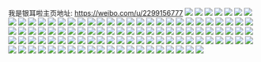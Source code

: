 我是银耳啦主页地址: https://weibo.com/u/2299156777 
![](https://wx4.sinaimg.cn/mw2000/890a5929ly1h92n455c9aj21sc2ds4qq.jpg) 
![](https://wx4.sinaimg.cn/mw2000/890a5929ly1h92n46s63yj21sc2ds4qq.jpg) 
![](https://wx4.sinaimg.cn/mw2000/890a5929ly1h92n43izloj21sc2dsnpd.jpg) 
![](https://wx4.sinaimg.cn/mw2000/890a5929ly1h8quxm2i05j22c0340hb5.jpg) 
![](https://wx4.sinaimg.cn/mw2000/890a5929ly1h8quxoyokzj22c0340x6q.jpg) 
![](https://wx4.sinaimg.cn/mw2000/890a5929gy1h8pirresslj22c03401kz.jpg) 
![](https://wx4.sinaimg.cn/mw2000/890a5929gy1h8piru3huaj22c0340u0y.jpg) 
![](https://wx4.sinaimg.cn/mw2000/890a5929gy1h8pirwfa70j22c03401kz.jpg) 
![](https://wx4.sinaimg.cn/mw2000/890a5929gy1h8pirz8vyyj221m2q61ky.jpg) 
![](https://wx4.sinaimg.cn/mw2000/890a5929gy1h8pis2ibzyj22c03407wj.jpg) 
![](https://wx4.sinaimg.cn/mw2000/890a5929gy1h8pis4dw70j223h2snx6p.jpg) 
![](https://wx4.sinaimg.cn/mw2000/890a5929gy1h8pirlgg8fj21tw2fvx6p.jpg) 
![](https://wx4.sinaimg.cn/mw2000/890a5929gy1h8pis6vyvsj221p2q9npd.jpg) 
![](https://wx4.sinaimg.cn/mw2000/890a5929gy1h8pisbe4qej21zn2ni1ky.jpg) 
![](https://wx4.sinaimg.cn/mw2000/890a5929gy1h8pirj44svj21z92n0hdt.jpg) 
![](https://wx4.sinaimg.cn/mw2000/890a5929gy1h8pish74svj221e2pvkjl.jpg) 
![](https://wx4.sinaimg.cn/mw2000/890a5929gy1h8pisjdmlmj22022o3npd.jpg) 
![](https://wx4.sinaimg.cn/mw2000/890a5929ly1h7wyj753jlj20n00n0q4r.jpg) 
![](https://wx4.sinaimg.cn/mw2000/890a5929gy1h7bmvipcmej21ba0qawma.jpg) 
![](https://wx4.sinaimg.cn/mw2000/890a5929ly1h5o13ac43oj22ar32cqv6.jpg) 
![](https://wx4.sinaimg.cn/mw2000/890a5929ly1h5o13e0qlrj22a12uju0z.jpg) 
![](https://wx4.sinaimg.cn/mw2000/890a5929ly1h5o18fs1g2j20tu0tuwlu.jpg) 
![](https://wx4.sinaimg.cn/mw2000/890a5929ly1h5o18r05vij22c02c07wh.jpg) 
![](https://wx4.sinaimg.cn/mw2000/890a5929ly1h5o18wr34mj22c02c0qv5.jpg) 
![](https://wx4.sinaimg.cn/mw2000/890a5929gy1h53wdavb4yj22c0340b29.jpg) 
![](https://wx4.sinaimg.cn/mw2000/890a5929gy1h53wd91fqsj22c0340npd.jpg) 
![](https://wx4.sinaimg.cn/mw2000/890a5929gy1h4ujcnanh9j20jh061gm1.jpg) 
![](https://wx4.sinaimg.cn/mw2000/890a5929gy1h4pb8cfxvmj22c02c0x6p.jpg) 
![](https://wx4.sinaimg.cn/mw2000/890a5929gy1h4pb8g06cuj22c02c0b29.jpg) 
![](https://wx4.sinaimg.cn/mw2000/890a5929gy1h4pb8t40mcj22c02c0e81.jpg) 
![](https://wx4.sinaimg.cn/mw2000/890a5929gy1h4pb88ewrtj20sg0sde81.jpg) 
![](https://wx4.sinaimg.cn/mw2000/890a5929gy1h121f8b8raj235s2dcb2a.jpg) 
![](https://wx4.sinaimg.cn/mw2000/890a5929gy1h11m6stgg8j20n00cudj4.jpg) 
![](https://wx4.sinaimg.cn/mw2000/890a5929gy1h121etl845j20n01ds1he.jpg) 
![](https://wx4.sinaimg.cn/mw2000/890a5929gy1h11m6vg1jwj20n01d0gwk.jpg) 
![](https://wx4.sinaimg.cn/mw2000/890a5929gy1h104p9uhnbj212c1f51kx.jpg) 
![](https://wx4.sinaimg.cn/mw2000/890a5929gy1h104p8uqtnj212q1esnnf.jpg) 
![](https://wx4.sinaimg.cn/mw2000/890a5929gy1h0axbvba2wj20tu0tu7ip.jpg) 
![](https://wx4.sinaimg.cn/mw2000/890a5929gy1gymgbos4dcj215o2bckjl.jpg) 
![](https://wx4.sinaimg.cn/mw2000/890a5929gy1gymgbs5tg2j22c02c0kjm.jpg) 
![](https://wx4.sinaimg.cn/mw2000/890a5929gy1gt3zvp859yj22c02c07wh.jpg) 
![](https://wx4.sinaimg.cn/mw2000/890a5929gy1gt3zvseh17j23402c0npe.jpg) 
![](https://wx4.sinaimg.cn/mw2000/890a5929gy1gt3zvu99tpj22c02c0u0x.jpg) 
![](https://wx4.sinaimg.cn/mw2000/890a5929ly1go2fwn9axxj20mz11ue7l.jpg) 
![](https://wx4.sinaimg.cn/mw2000/890a5929ly1gncqvx27afj22c02c04qq.jpg) 
![](https://wx4.sinaimg.cn/mw2000/890a5929ly1gncqvydek7j22c02c01ky.jpg) 
![](https://wx4.sinaimg.cn/mw2000/890a5929ly1gmhqwnuilhj22801o0qv5.jpg) 
![](https://wx4.sinaimg.cn/mw2000/890a5929ly1gmhqwpdf76j22801o0kjl.jpg) 
![](https://wx4.sinaimg.cn/mw2000/890a5929ly1gmhqwrjtbkj22801o0e81.jpg) 
![](https://wx4.sinaimg.cn/mw2000/890a5929ly1gmhqws4qluj20no0vkn5g.jpg) 
![](https://wx4.sinaimg.cn/mw2000/890a5929ly1gmhqwt3ql7j20n01fue18.jpg) 
![](https://wx4.sinaimg.cn/mw2000/890a5929ly1gmhqwvfun3j22b532vu0z.jpg) 
![](https://wx4.sinaimg.cn/mw2000/890a5929ly1gmhqwxae30j21r0340e82.jpg) 
![](https://wx4.sinaimg.cn/mw2000/890a5929ly1gmhqwm3hqbj21o01o0b14.jpg) 
![](https://wx4.sinaimg.cn/mw2000/890a5929ly1gmhqwylncfj21o01o01kx.jpg) 
![](https://wx4.sinaimg.cn/mw2000/890a5929ly1gmhqwzinoxj21o01o01kx.jpg) 
![](https://wx4.sinaimg.cn/mw2000/890a5929ly1gmhqx0de1bj21o01o07vr.jpg) 
![](https://wx4.sinaimg.cn/mw2000/890a5929ly1gmhqx1hcsmj22801o04qp.jpg) 
![](https://wx4.sinaimg.cn/mw2000/890a5929ly1gmhqx37trvj21o01o0b29.jpg) 
![](https://wx4.sinaimg.cn/mw2000/890a5929ly1gmhqx5ab2oj22801o0e82.jpg) 
![](https://wx4.sinaimg.cn/mw2000/890a5929ly1gmhqx6lsozj22yo1o0b29.jpg) 
![](https://wx4.sinaimg.cn/mw2000/890a5929ly1gkvwcc9kuaj22c0340x6s.jpg) 
![](https://wx4.sinaimg.cn/mw2000/890a5929ly1gkvwdbumk2j22c03407wl.jpg) 
![](https://wx4.sinaimg.cn/mw2000/890a5929ly1gkvvykxz1uj20no0vkn5g.jpg) 
![](https://wx4.sinaimg.cn/mw2000/890a5929ly1gkvvyhspt6j22c0340u0x.jpg) 
![](https://wx4.sinaimg.cn/mw2000/890a5929ly1gknve23cgaj22c02c0b29.jpg) 
![](https://wx4.sinaimg.cn/mw2000/890a5929ly1gknve40gyej22c02c0b29.jpg) 
![](https://wx4.sinaimg.cn/mw2000/890a5929ly1gkgpujzp96j22c02c0000.jpg) 
![](https://wx4.sinaimg.cn/mw2000/890a5929ly1gkek9wh5r6j20n01fux6p.jpg) 
![](https://wx4.sinaimg.cn/mw2000/890a5929ly1gkeka31irvj20m41fpu0x.jpg) 
![](https://wx4.sinaimg.cn/mw2000/890a5929ly1ggqef1xwvhj21o01o0hdt.jpg) 
![](https://wx4.sinaimg.cn/mw2000/890a5929ly1ggqef6sa6rj21o01o0kjl.jpg) 
![](https://wx4.sinaimg.cn/mw2000/890a5929ly1ggqef8koq5j21o01o0hdt.jpg) 
![](https://wx4.sinaimg.cn/mw2000/890a5929ly1ggqefa2wgij21o01o0hdt.jpg) 
![](https://wx4.sinaimg.cn/mw2000/890a5929ly1ggqef2srywj21o01nz1kx.jpg) 
![](https://wx4.sinaimg.cn/mw2000/890a5929ly1gf5uj3yxtzj21o01o0kjl.jpg) 
![](https://wx4.sinaimg.cn/mw2000/890a5929ly1gf5uj50yizj21o01o0u0x.jpg) 
![](https://wx4.sinaimg.cn/mw2000/890a5929ly1gebvjfokdgj21400u0aij.jpg) 
![](https://wx4.sinaimg.cn/mw2000/890a5929ly1gebvjf84iej21400u0guf.jpg) 
![](https://wx4.sinaimg.cn/mw2000/890a5929ly1gd6g84hvzfj21400u0gv7.jpg) 
![](https://wx4.sinaimg.cn/mw2000/890a5929ly1gd6g8d34lpj20u00u0gv0.jpg) 
![](https://wx4.sinaimg.cn/mw2000/890a5929ly1g9ge90r4x9j20n01frqsj.jpg) 
![](https://wx4.sinaimg.cn/mw2000/890a5929ly1g9ge95nl5wj20n01h4qpf.jpg) 
![](https://wx4.sinaimg.cn/mw2000/890a5929ly1g5o0v0nb27j20go0itaaq.jpg) 
![](https://wx4.sinaimg.cn/mw2000/890a5929ly1g5o0v5ze7uj20tn0vy4qq.jpg) 
![](https://wx4.sinaimg.cn/mw2000/890a5929ly1g3q70y1h0oj21z41hcnpf.jpg) 
![](https://wx4.sinaimg.cn/mw2000/890a5929ly1g3q7159w9xj21o0190e83.jpg) 
![](https://wx4.sinaimg.cn/mw2000/890a5929ly1g3q6yzl9m4j21z41hckjo.jpg) 
![](https://wx4.sinaimg.cn/mw2000/890a5929ly1g3q6ytpfx5j21z41hcx6q.jpg) 
![](https://wx4.sinaimg.cn/mw2000/890a5929ly1g2km7hq5yxj21w01w04qp.jpg) 
![](https://wx4.sinaimg.cn/mw2000/890a5929ly1g2km6hyicaj21w01w04lw.jpg) 
![](https://wx4.sinaimg.cn/mw2000/890a5929ly1g2km7mz6clj21w01w0e81.jpg) 
![](https://wx4.sinaimg.cn/mw2000/890a5929ly1g2km7zqg1qj21w01w07wh.jpg) 
![](https://wx4.sinaimg.cn/mw2000/890a5929ly1g2km8bz2yjj21w01w04lz.jpg) 
![](https://wx4.sinaimg.cn/mw2000/890a5929ly1g2km8jieqtj21w01w01kx.jpg) 
![](https://wx4.sinaimg.cn/mw2000/890a5929ly1g2km8qc0azj21w01w0b29.jpg) 
![](https://wx4.sinaimg.cn/mw2000/890a5929ly1g2km8w5l30j21w01w07wh.jpg) 
![](https://wx4.sinaimg.cn/mw2000/890a5929ly1g2km8x207ej20qo0qujv4.jpg) 
![](https://wx4.sinaimg.cn/mw2000/890a5929ly1fwkgyfp3awj20847psk0f.jpg) 
![](https://wx4.sinaimg.cn/mw2000/890a5929ly1fsb3yux09oj20ku2dcqg7.jpg) 
![](https://wx4.sinaimg.cn/mw2000/890a5929ly1frj4ji17gyj20qm0hs77z.jpg) 
![](https://wx4.sinaimg.cn/mw2000/890a5929ly1frj4ls84gnj20qm0hsq63.jpg) 
